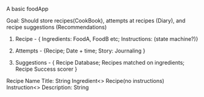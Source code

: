 A basic foodApp

Goal: Should store recipes(CookBook), attempts at recipes (Diary), and recipe suggestions (Recommendations)

1. Recipe - { Ingredients: FoodA, FoodB etc; Instructions: (state machine?)}

2. Attempts - {Recipe; Date + time; Story: Journaling } 

3. Suggestions - { Recipe Database; Recipes matched on ingredients; Recipe Success scorer }

Recipe
	Name
		Title: String
	Ingredient<>
		Recipe(no instructions)
	Instruction<>
		Description: String